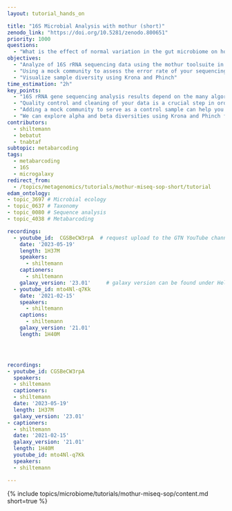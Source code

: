 ```yaml
---
layout: tutorial_hands_on

title: "16S Microbial Analysis with mothur (short)"
zenodo_link: "https://doi.org/10.5281/zenodo.800651"
priority: 1000
questions:
  - "What is the effect of normal variation in the gut microbiome on host health?"
objectives:
  - "Analyze of 16S rRNA sequencing data using the mothur toolsuite in Galaxy"
  - "Using a mock community to assess the error rate of your sequencing experiment"
  - "Visualize sample diversity using Krona and Phinch"
time_estimation: "2h"
key_points:
  - "16S rRNA gene sequencing analysis results depend on the many algorithms used and their settings"
  - "Quality control and cleaning of your data is a crucial step in order to obtain optimal results"
  - "Adding a mock community to serve as a control sample can help you asses the error rate of your experimental setup"
  - "We can explore alpha and beta diversities using Krona and Phinch for dynamic visualizations"
contributors:
  - shiltemann
  - bebatut
  - tnabtaf
subtopic: metabarcoding
tags:
  - metabarcoding
  - 16S
  - microgalaxy
redirect_from:
  - /topics/metagenomics/tutorials/mothur-miseq-sop-short/tutorial
edam_ontology:
- topic_3697 # Microbial ecology
- topic_0637 # Taxonomy
- topic_0080 # Sequence analysis
- topic_4038 # Metabarcoding

recordings:
  - youtube_id:  CGSBeCW3rpA  # request upload to the GTN YouTube channel here
    date: '2023-05-19'
    length: 1H37M
    speakers:
      - shiltemann
    captioners:
      - shiltemann
    galaxy_version: '23.01'     # galaxy version can be found under Help->About inside Galaxy
  - youtube_id: mto4Nl-q7Kk
    date: '2021-02-15'
    speakers:
      - shiltemann
    captions:
      - shiltemann
    galaxy_version: '21.01'
    length: 1H40M




recordings:
- youtube_id: CGSBeCW3rpA
  speakers:
  - shiltemann
  captioners:
  - shiltemann
  date: '2023-05-19'
  length: 1H37M
  galaxy_version: '23.01'
- captioners:
  - shiltemann
  date: '2021-02-15'
  galaxy_version: '21.01'
  length: 1H40M
  youtube_id: mto4Nl-q7Kk
  speakers:
  - shiltemann

---
```


{% include topics/microbiome/tutorials/mothur-miseq-sop/content.md short=true %}


